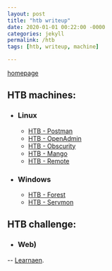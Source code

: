 ```yaml
---
layout: post
title: "htb writeup"
date: 2020-01-01 00:22:00 -0000
categories: jekyll
permalink: /htb
tags: [htb, writeup, machine]

---
```

[homepage](/faisalfs10x.github.io/index)  

## HTB machines:
- ### Linux
  - [HTB - Postman](/htb/htbPostman)
  - [HTB - OpenAdmin](/htb/htbOpenadmin)
  - [HTB - Obscurity](/htb/htbObscurity)
  - [HTB - Mango](/htb/htbMango)
  - [HTB - Remote](/htb/htbRemote) 
  
- ### Windows
  - [HTB - Forest](/htb/htbForest)
  - [HTB - Servmon](/htb/htbServmon)

## HTB challenge:
- ### Web)
-- [Learnaen](/htb/htbPostman).
